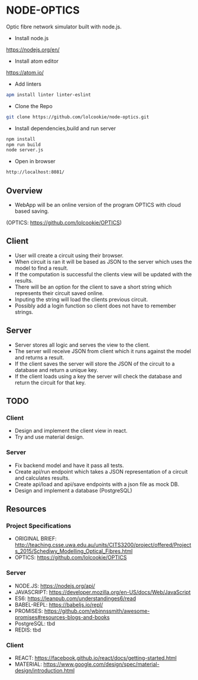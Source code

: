 # NODE-OPTICS
Optic fibre network simulator built with node.js.

* Install node.js

https://nodejs.org/en/

* Install atom editor

https://atom.io/

* Add linters
```sh
apm install linter linter-eslint
```
* Clone the Repo
```sh
git clone https://github.com/lolcookie/node-optics.git
```
* Install dependencies,build and run server
```sh
npm install
npm run build
node server.js
```
* Open in browser
```sh
http://localhost:8081/
```

## Overview
* WebApp will be an online version of the program OPTICS with cloud based saving.

(OPTICS: https://github.com/lolcookie/OPTICS)

## Client

* User will create a circuit using their browser.
* When circuit is ran it will be based as JSON to the server which uses the model to find a result.
* If the computation is successful the clients view will be updated with the results.
* There will be an option for the client to save a short string which represents their circuit saved online.
* Inputing the string will load the clients previous circuit.
* Possibly add a login function so client does not have to remember strings.

## Server

* Server stores all logic and serves the view to the client.
* The server will receive JSON from client which it runs against the model and returns a result.
* If the client saves the server will store the JSON of the circuit to a database and return a unique key.
* If the client loads using a key the server will check the database and return the circuit for that key.

## TODO

### Client
* Design and implement the client view in react.
* Try and use material design.

### Server
* Fix backend model and have it pass all tests.
* Create api/run endpoint which takes a JSON representation of a
circuit and calculates results.
* Create api/load and api/save endpoints with a json file as mock DB.
* Design and implement a database (PostgreSQL)

## Resources

### Project Specifications
* ORIGINAL BRIEF: http://teaching.csse.uwa.edu.au/units/CITS3200/project/offered/Projects_2015/Schediwy_Modelling_Optical_Fibres.html
* OPTICS: https://github.com/lolcookie/OPTICS

### Server
* NODE.JS: https://nodejs.org/api/
* JAVASCRIPT: https://developer.mozilla.org/en-US/docs/Web/JavaScript
* ES6: https://leanpub.com/understandinges6/read
* BABEL-REPL: https://babeljs.io/repl/
* PROMISES: https://github.com/wbinnssmith/awesome-promises#resources-blogs-and-books
* PostgreSQL: tbd
* REDIS: tbd

### Client
* REACT: https://facebook.github.io/react/docs/getting-started.html
* MATERIAL: https://www.google.com/design/spec/material-design/introduction.html
